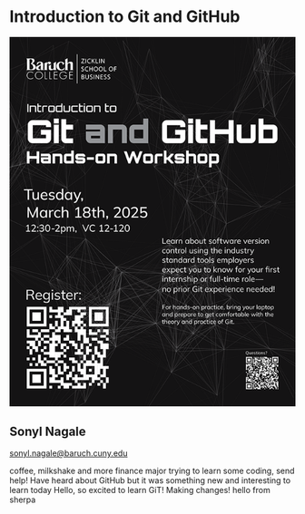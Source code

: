# Introduction to Git and GitHub

![_assets/git_and_github_flyer.png](_assets/git_and_github_flyer.png)

## Sonyl Nagale

sonyl.nagale@baruch.cuny.edu



coffee, milkshake and more
finance major trying to learn some coding, send help!
Have heard about GitHub but it was something new and interesting to learn today
Hello, so excited to learn GiT!
Making changes!
hello from sherpa


